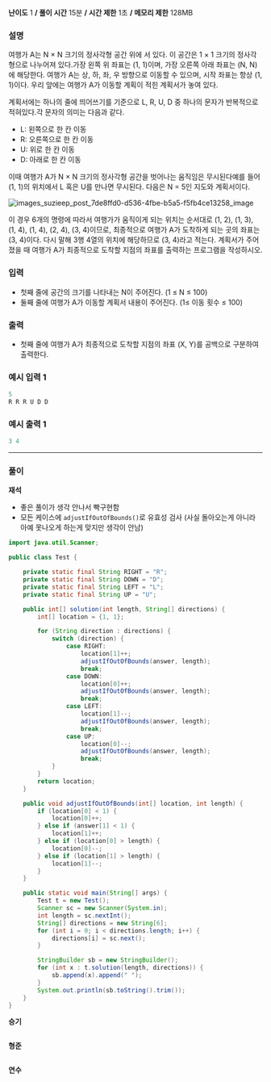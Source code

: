 **난이도** 1   **/  풀이 시간** 15분   **/  시간 제한**  1초 **/  메모리 제한** 128MB

### **설명**

여행가 A는 N × N 크기의 정사각형 공간 위에 서 있다. 이 공간은 1 × 1 크기의 정사각형으로 나누어져 있다.가장 왼쪽 위 좌표는 (1, 1)이며, 가장 오른쪽 아래 좌표는 (N, N)에 해당한다. 여행가 A는 상, 하, 좌, 우 방향으로 이동할 수 있으며, 시작 좌표는 항상 (1, 1)이다. 우리 앞에는 여행가 A가 이동할 계획이 적힌 계획서가 놓여 있다.

계획서에는 하나의 줄에 띄어쓰기를 기준으로 L, R, U, D 중 하나의 문자가 반복적으로 적혀있다.각 문자의 의미는 다음과 같다.

- L: 왼쪽으로 한 칸 이동
- R: 오른쪽으로 한 칸 이동
- U: 위로 한 칸 이동
- D: 아래로 한 칸 이동

이때 여행가 A가 N × N 크기의 정사각형 공간을 벗어나는 움직임은 무시된다예를 들어 (1, 1)의 위치에서 L 혹은 U를 만나면 무시된다. 다음은 N = 5인 지도와 계획서이다. 

![images_suzieep_post_7de8ffd0-d536-4fbe-b5a5-f5fb4ce13258_image](https://user-images.githubusercontent.com/110963294/223338556-d9d756c2-070a-410e-9a99-aa9a175aed6e.png)


이 경우 6개의 명령에 따라서 여행가가 움직이게 되는 위치는 순서대로 (1, 2), (1, 3), (1, 4), (1, 4), (2, 4), (3, 4)이므로, 최종적으로 여행가 A가 도착하게 되는 곳의 좌표는 (3, 4)이다. 다시 말해 3행 4열의 위치에 해당하므로 (3, 4)라고 적는다. 계획서가 주어졌을 때 여행가 A가 최종적으로 도착할 지점의 좌표를 출력하는 프로그램을 작성하시오.

### **입력**

- 첫째 줄에 공간의 크기를 나타내는 N이 주어진다. (1 ≤ N ≤ 100)
- 둘째 줄에 여행가 A가 이동할 계획서 내용이 주어진다. (1≤ 이동 횟수 ≤ 100)

### **출력**

- 첫째 줄에 여행가 A가 최종적으로 도착할 지점의 좌표 (X, Y)를 공백으로 구분하여 출력한다.

### **예시 입력 1**

```java
5
R R R U D D
```

### **예시 출력 1**

```java
3 4
```

---

### **풀이**

**재석**
- 좋은 풀이가 생각 안나서 빡구현함
- 모든 케이스에 `adjustIfOutOfBounds()`로 유효성 검사 (사실 돌아오는게 아니라 아예 못나오게 하는게 맞지만 생각이 안남)
```java
import java.util.Scanner;

public class Test {

    private static final String RIGHT = "R";
    private static final String DOWN = "D";
    private static final String LEFT = "L";
    private static final String UP = "U";

    public int[] solution(int length, String[] directions) {
        int[] location = {1, 1};

        for (String direction : directions) {
            switch (direction) {
                case RIGHT:
                    location[1]++;
                    adjustIfOutOfBounds(answer, length);
                    break;
                case DOWN:
                    location[0]++;
                    adjustIfOutOfBounds(answer, length);
                    break;
                case LEFT:
                    location[1]--;
                    adjustIfOutOfBounds(answer, length);
                    break;
                case UP:
                    location[0]--;
                    adjustIfOutOfBounds(answer, length);
                    break;
            }
        }
        return location;
    }

    public void adjustIfOutOfBounds(int[] location, int length) {
        if (location[0] < 1) {
            location[0]++;
        } else if (answer[1] < 1) {
            location[1]++;
        } else if (location[0] > length) {
            location[0]--;
        } else if (location[1] > length) {
            location[1]--;
        }
    }

    public static void main(String[] args) {
        Test t = new Test();
        Scanner sc = new Scanner(System.in);
        int length = sc.nextInt();
        String[] directions = new String[6];
        for (int i = 0; i < directions.length; i++) {
            directions[i] = sc.next();
        }

        StringBuilder sb = new StringBuilder();
        for (int x : t.solution(length, directions)) {
            sb.append(x).append(" ");
        }
        System.out.println(sb.toString().trim());
    }
}
```

**승기**

```java

```

**형준**

```java

```

**연수**

```python

```

